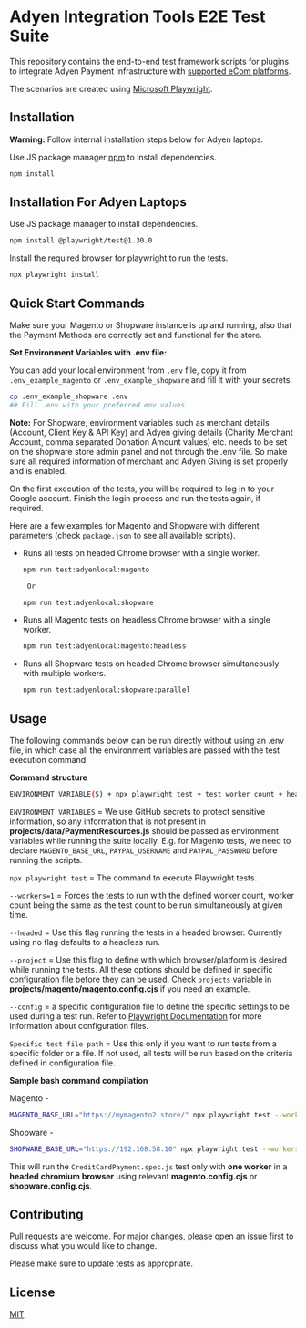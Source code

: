 # Adyen Integration Tools E2E Test Suite

This repository contains the end-to-end test framework scripts for plugins to integrate Adyen Payment Infrastructure with [supported eCom platforms](https://docs.adyen.com/plugins).

The scenarios are created using [Microsoft Playwright](https://playwright.dev/).

## Installation

**Warning:** Follow internal installation steps below for Adyen laptops.

Use JS package manager [npm](https://www.npmjs.com/) to install dependencies.

```bash
npm install
```

## Installation For Adyen Laptops

Use JS package manager to install dependencies.

```bash
npm install @playwright/test@1.30.0
```
Install the required browser for playwright to run the tests.

```bash 
npx playwright install
```

## Quick Start Commands

Make sure your Magento or Shopware instance is up and running, also that the Payment Methods are correctly set and functional for the store.

**Set Environment Variables with .env file:**

You can add your local environment from `.env` file, copy it from `.env_example_magento` or `.env_example_shopware`  and fill it with your secrets.

  ```bash
  cp .env_example_shopware .env
  ## Fill .env with your preferred env values
  ```

**Note:** For Shopware, environment variables such as merchant details (Account, Client Key & API Key) and Adyen giving details (Charity Merchant Account, comma separated Donation Amount values) etc. needs to be set on the shopware store admin panel and not through the .env file. So make sure all required information of merchant and Adyen Giving is set properly and is enabled. 

On the first execution of the tests, you will be required to log in to your Google account. Finish the login process and run the tests again, if required. 

Here are a few examples for Magento and Shopware with different parameters (check `package.json` to see all available scripts).



* Runs all tests on headed Chrome browser with a single worker.

    ```bash
    npm run test:adyenlocal:magento
    
     Or
  
    npm run test:adyenlocal:shopware
    ```

* Runs all Magento tests on headless Chrome browser with a single worker.

    ```bash
    npm run test:adyenlocal:magento:headless
    ```

* Runs all Shopware tests on headed Chrome browser simultaneously with multiple workers.
    
    ```bash
    npm run test:adyenlocal:shopware:parallel
    ```


## Usage

The following commands below can be run directly without using an .env file, in which case all the environment variables are passed with the test execution command.

**Command structure**

```bash
ENVIRONMENT VARIABLE(S) + npx playwright test + test worker count + headless/headed flag + browser to be used + specific config file to be utilized + Specific test to be run
```

`ENVIRONMENT VARIABLES` = We use GitHub secrets to protect sensitive information, so any information that is not present in **projects/data/PaymentResources.js** should be passed as environment variables while running the suite locally. E.g. for Magento tests, we need to declare `MAGENTO_BASE_URL`, `PAYPAL_USERNAME` and `PAYPAL_PASSWORD` before running the scripts.

`npx playwright test` = The command to execute Playwright tests.

`--workers=1` = Forces the tests to run with the defined worker count, worker count being the same as the test count to be run simultaneously at given time.

`--headed` = Use this flag running the tests in a headed browser. Currently using no flag defaults to a headless run.

`--project` = Use this flag to define with which browser/platform is desired while running the tests. All these options should be defined in specific configuration file before they can be used. Check `projects` variable in **projects/magento/magento.config.cjs** if you need an example.

`--config` = a specific configuration file to define the specific settings to be used during a test run. Refer to [Playwright Documentation](https://playwright.dev/docs/test-configuration) for more information about configuration files.

`Specific test file path` = Use this only if you want to run tests from a specific folder or a file. If not used, all tests will be run based on the criteria defined in configuration file.

**Sample bash command compilation**

Magento - 
```bash
MAGENTO_BASE_URL="https://mymagento2.store/" npx playwright test --workers=1 --headed --project=chromium --config=projects/magento/magento.config.cjs projects/magento/tests/CreditCardPayment.spec.js
```
Shopware - 
```bash
SHOPWARE_BASE_URL="https://192.168.58.10" npx playwright test --workers=1 --headed --project=chromium --config=projects/shopware/shopware.config.cjs projects/shopware/tests/CreditCardPayment.spec.js
```

This will run the `CreditCardPayment.spec.js` test only with **one worker** in a **headed chromium browser** using relevant **magento.config.cjs** or **shopware.config.cjs**.

## Contributing

Pull requests are welcome. For major changes, please open an issue first to discuss what you would like to change.

Please make sure to update tests as appropriate.

## License

[MIT](https://choosealicense.com/licenses/mit/)
